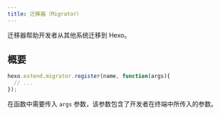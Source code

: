 ```yaml
---
title: 迁移器（Migrator）
---
```

迁移器帮助开发者从其他系统迁移到 Hexo。

## 概要

``` js
hexo.extend.migrator.register(name, function(args){
  // ...
});
```

在函数中需要传入 `args` 参数，该参数包含了开发者在终端中所传入的参数。
